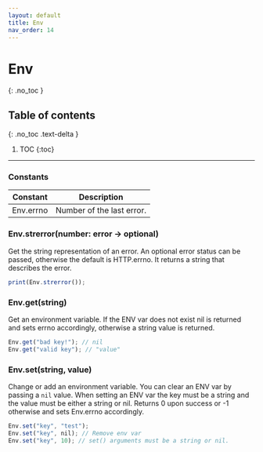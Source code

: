 ```yaml
---
layout: default
title: Env
nav_order: 14
---
```


# Env
{: .no_toc }

## Table of contents
{: .no_toc .text-delta }

1. TOC
{:toc}

---

### Constants

| Constant        | Description               |
|-----------------|---------------------------|
| Env.errno       | Number of the last error. |

### Env.strerror(number: error -> optional)
Get the string representation of an error.
An optional error status can be passed, otherwise the default is HTTP.errno.
It returns a string that describes the error.

```js
print(Env.strerror());
```

### Env.get(string)

Get an environment variable. If the ENV var does not exist nil is returned and sets errno accordingly,
otherwise a string value is returned.

```js
Env.get("bad key!"); // nil
Env.get("valid key"); // "value"
```

### Env.set(string, value)

Change or add an environment variable. You can clear an ENV var by passing a `nil` value.
When setting an ENV var the key must be a string and the value must be either a string or nil.
Returns 0 upon success or -1 otherwise and sets Env.errno accordingly.

```js
Env.set("key", "test");
Env.set("key", nil); // Remove env var
Env.set("key", 10); // set() arguments must be a string or nil.
```
